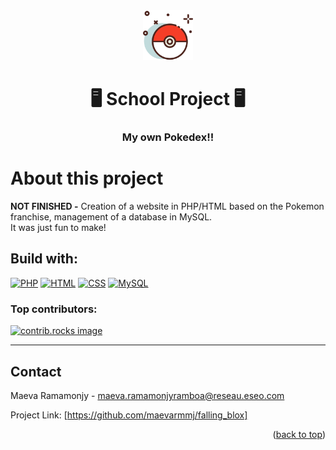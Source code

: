 <div align="center">
  <a href="https://github.com/maevarmmj/my_pokedex">
    <img src="public/img/gaming.png" alt="Logo" width="80" height="80">
  </a>
  <h1 align="center">🖥 School Project 🖥</h1>
  <h3>My own Pokedex!!</h3>
</div>

# About this project
**NOT FINISHED -** Creation of a website in PHP/HTML based on the Pokemon franchise, management of a database in MySQL.\
It was just fun to make!
## Build with:
[![PHP](https://img.shields.io/badge/PHP-%23777BB4.svg?style=for-the-badge&logo=php&logoColor=white)](https://www.php.net/)
[![HTML](https://img.shields.io/badge/HTML5-%23E34F26.svg?style=for-the-badge&logo=html5&logoColor=white)](https://html.spec.whatwg.org/)
[![CSS](https://img.shields.io/badge/CSS3-%231572B6.svg?style=for-the-badge&logo=css3&logoColor=white)](https://www.w3.org/Style/CSS/)
[![MySQL](https://img.shields.io/badge/MySQL-%2300f.svg?style=for-the-badge&logo=mysql&logoColor=white)](https://www.mysql.com/)
### Top contributors:
<a href="https://github.com/maevarmmj/falling_blox/graphs/contributors">
  <img src="https://contrib.rocks/image?repo=maevarmmj/falling_blox" alt="contrib.rocks image" />
</a>

* * *
## Contact

Maeva Ramamonjy - maeva.ramamonjyramboa@reseau.eseo.com 

Project Link: [https://github.com/maevarmmj/falling_blox]

<p align="right">(<a href="#readme-top">back to top</a>)</p>
